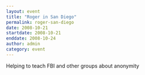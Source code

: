 ```yaml
---
layout: event
title: "Roger in San Diego"
permalink: roger-san-diego
date: 2008-10-21
startdate: 2008-10-21
enddate: 2008-10-24
author: admin
category: event
---
```


Helping to teach FBI and other groups about anonymity

